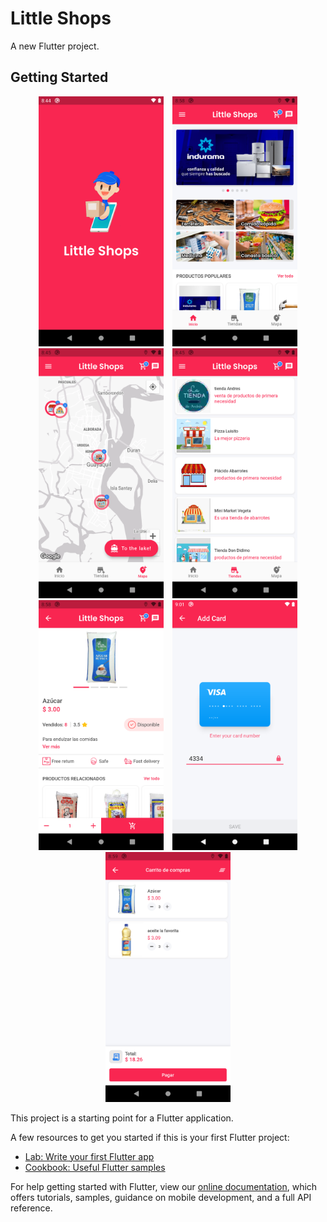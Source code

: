 # Little Shops

A new Flutter project.

## Getting Started


<p align="center">
  <span style="margin:5px;">
    <img src="https://github.com/richiejoel/littleshops/blob/main/assets_git/screen1.png" alt="ios" width="200" height="400" />
  </span>
  <span style="margin:5px;">
    <img src="https://github.com/richiejoel/littleshops/blob/main/assets_git/screen2.png" alt="ios" width="200" height="400" />
  </span>
  <span style="margin:5px;">
    <img src="https://github.com/richiejoel/littleshops/blob/main/assets_git/screen3.png" alt="ios" width="200" height="400" />
  </span>
  <span style="margin:5px;">
    <img src="https://github.com/richiejoel/littleshops/blob/main/assets_git/screen4.png" alt="ios" width="200" height="400" />
  </span>
  <span style="margin:5px;">
    <img src="https://github.com/richiejoel/littleshops/blob/main/assets_git/screen5.png" alt="ios" width="200" height="400" />
  </span>
  <span style="margin:5px;">
    <img src="https://github.com/richiejoel/littleshops/blob/main/assets_git/screen6.png" alt="ios" width="200" height="400" />
  </span>
  <span style="margin:5px;">
    <img src="https://github.com/richiejoel/littleshops/blob/main/assets_git/screen7.png" alt="ios" width="200" height="400" />
  </span>
</p>


This project is a starting point for a Flutter application.

A few resources to get you started if this is your first Flutter project:

- [Lab: Write your first Flutter app](https://flutter.dev/docs/get-started/codelab)
- [Cookbook: Useful Flutter samples](https://flutter.dev/docs/cookbook)

For help getting started with Flutter, view our
[online documentation](https://flutter.dev/docs), which offers tutorials,
samples, guidance on mobile development, and a full API reference.
